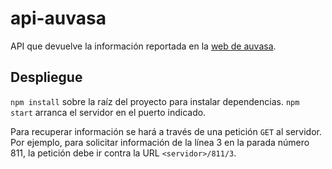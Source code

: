 # api-auvasa

API que devuelve la información reportada en la [web de auvasa](https://auvasa.es/).

## Despliegue

`npm install` sobre la raíz del proyecto para instalar dependencias.
`npm start` arranca el servidor en el puerto indicado.

Para recuperar información se hará a través de una petición `GET` al servidor. Por ejemplo, para solicitar información de la línea 3 en la parada número 811, la petición debe ir contra la URL `<servidor>/811/3`.
